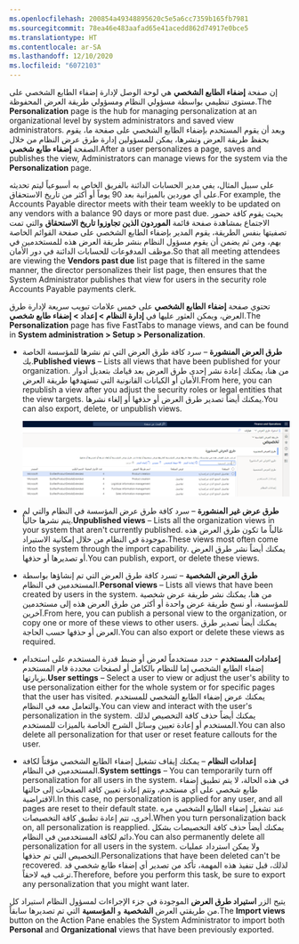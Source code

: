 ```yaml
---
ms.openlocfilehash: 200854a49348895620c5e5a6cc7359b165fb7981
ms.sourcegitcommit: 78ea46e483aafad65e41acedd862d74917e0bce5
ms.translationtype: HT
ms.contentlocale: ar-SA
ms.lasthandoff: 12/10/2020
ms.locfileid: "6072103"
---
```

<span data-ttu-id="490e3-101">إن صفحة **إضفاء الطابع الشخصي** هي لوحة الوصل لإدارة إضفاء الطابع الشخصي على مستوى تنظيمي بواسطة مسؤولي النظام ومسؤولي طريقة العرض المحفوظة.</span><span class="sxs-lookup"><span data-stu-id="490e3-101">The **Personalization** page is the hub for managing personalization at an organizational level by system administrators and saved view administrators.</span></span> <span data-ttu-id="490e3-102">وبعد أن يقوم المستخدم بإضفاء الطابع الشخصي على صفحة ما، يقوم بحفظ طريقة العرض ونشرها، يمكن للمسؤولين إدارة طرق عرض النظام من خلال الصفحة **إضفاء طابع شخصي**.</span><span class="sxs-lookup"><span data-stu-id="490e3-102">After a user personalizes a page, saves and publishes the view, Administrators can manage views for the system via the **Personalization** page.</span></span> 

<span data-ttu-id="490e3-103">على سبيل المثال، يفي مدير الحسابات الدائنة بالفريق الخاص به أسبوعياً ليتم تحديثه على أي موردين بالميزانية بعد 90 يوماً أو أكثر من تاريخ الاستحقاق.</span><span class="sxs-lookup"><span data-stu-id="490e3-103">For example, the Accounts Payable director meets with their team weekly to be updated on any vendors with a balance 90 days or more past due.</span></span> <span data-ttu-id="490e3-104">بحيث يقوم كافة حضور الاجتماع بمشاهدة صفحة قائمة **الموردون الذين تجاوزوا تاريخ الاستحقاق** والتي تمت تصفيتها بنفس الطريقة، يقوم المدير بإضفاء الطابع الشخصي على صفحة القوائم الخاصة بهم، ومن ثم يضمن أن يقوم مسؤول النظام بنشر طريقة العرض هذه للمستخدمين في موظف المدفوعات للحسابات الدائنة في دور الأمان.</span><span class="sxs-lookup"><span data-stu-id="490e3-104">So that all meeting attendees are viewing the **Vendors past due** list page that is filtered in the same manner, the director personalizes their list page, then ensures that the System Administrator publishes that view for users in the security role Accounts Payable payments clerk.</span></span> 

<span data-ttu-id="490e3-105">تحتوي صفحة **إضفاء الطابع الشخصي** على خمس علامات تبويب سريعة لإدارة طرق العرض، ويمكن العثور عليها في **إدارة النظام > إعداد > إضفاء طابع شخصي**.</span><span class="sxs-lookup"><span data-stu-id="490e3-105">The **Personalization** page has five FastTabs to manage views, and can be found in **System administration > Setup > Personalization**.</span></span>

- <span data-ttu-id="490e3-106">**طرق العرض المنشورة** – سرد كافة طرق العرض التي تم نشرها للمؤسسة الخاصة بك.</span><span class="sxs-lookup"><span data-stu-id="490e3-106">**Published views** – Lists all views that have been published for your organization.</span></span> <span data-ttu-id="490e3-107">من هنا، يمكنك إعادة نشر إحدى طرق العرض بعد قيامك بتعديل أدوار الأمان أو الكيانات القانونية التي تستهدفها طريقة العرض.</span><span class="sxs-lookup"><span data-stu-id="490e3-107">From here, you can republish a view after you adjust the security roles or legal entities that the view targets.</span></span> <span data-ttu-id="490e3-108">يمكنك أيضاً تصدير طرق العرض أو حذفها أو إلغاء نشرها.</span><span class="sxs-lookup"><span data-stu-id="490e3-108">You can also export, delete, or unpublish views.</span></span> 

    ![لقطة شاشة لصفحة إضفاء الطابع الشخصي التي تعرض علامة التبويب السريعة طرق العرض المنشورة.](../media/personalization-ss.png)

- <span data-ttu-id="490e3-110">**طرق عرض غير المنشورة** – سرد كافة طرق عرض المؤسسة في النظام والتي لم يتم نشرها حالياً.</span><span class="sxs-lookup"><span data-stu-id="490e3-110">**Unpublished views** – Lists all the organization views in your system that aren't currently published.</span></span> <span data-ttu-id="490e3-111">غالباً ما تكون طرق العرض هذه موجودة في النظام من خلال إمكانية الاستيراد.</span><span class="sxs-lookup"><span data-stu-id="490e3-111">These views most often come into the system through the import capability.</span></span> <span data-ttu-id="490e3-112">يمكنك أيضاً نشر طرق العرض أو تصديرها أو حذفها.</span><span class="sxs-lookup"><span data-stu-id="490e3-112">You can publish, export, or delete these views.</span></span> 

- <span data-ttu-id="490e3-113">**طرق العرض الشخصية** – تسرد كافة طرق العرض التي تم إنشاؤها بواسطة المستخدمين في النظام.</span><span class="sxs-lookup"><span data-stu-id="490e3-113">**Personal views** – Lists all views that have been created by users in the system.</span></span> <span data-ttu-id="490e3-114">من هنا، يمكنك نشر طريقة عرض شخصية للمؤسسة، أو نسخ طريقة عرض واحدة أو أكثر من طرق العرض هذه إلى مستخدمين آخرين.</span><span class="sxs-lookup"><span data-stu-id="490e3-114">From here, you can publish a personal view to the organization, or copy one or more of these views to other users.</span></span> <span data-ttu-id="490e3-115">يمكنك أيضاً تصدير طرق العرض أو حذفها حسب الحاجة.</span><span class="sxs-lookup"><span data-stu-id="490e3-115">You can also export or delete these views as required.</span></span>

- <span data-ttu-id="490e3-116">**إعدادات المستخدم** - حدد مستخدماً لعرض أو ضبط قدرة المستخدم على استخدام إضفاء الطابع الشخصي إما للنظام بالكامل أو لصفحات محددة قام المستخدم بزيارتها.</span><span class="sxs-lookup"><span data-stu-id="490e3-116">**User settings** – Select a user to view or adjust the user's ability to use personalization either for the whole system or for specific pages that the user has visited.</span></span> <span data-ttu-id="490e3-117">يمكنك عرض إضفاء الطابع الشخصي للمستخدم والتعامل معه في النظام.</span><span class="sxs-lookup"><span data-stu-id="490e3-117">You can view and interact with the user's personalization in the system.</span></span> <span data-ttu-id="490e3-118">يمكنك أيضاً حذف كافة التخصيص لذلك المستخدم أو إعادة تعيين وسائل الشرح الخاصة بالميزات للمستخدم.</span><span class="sxs-lookup"><span data-stu-id="490e3-118">You can also delete all personalization for that user or reset feature callouts for the user.</span></span> 

- <span data-ttu-id="490e3-119">**إعدادات النظام** – يمكنك إيقاف تشغيل إضفاء الطابع الشخصي مؤقتاً لكافة المستخدمين في النظام.</span><span class="sxs-lookup"><span data-stu-id="490e3-119">**System settings** – You can temporarily turn off personalization for all users in the system.</span></span> <span data-ttu-id="490e3-120">في هذه الحالة، لا يتم تطبيق إضفاء طابع شخصي على أي مستخدم، وتتم إعادة تعيين كافة الصفحات إلى حالتها الافتراضية.</span><span class="sxs-lookup"><span data-stu-id="490e3-120">In this case, no personalization is applied for any user, and all pages are reset to their default state.</span></span> <span data-ttu-id="490e3-121">عند تشغيل إضفاء الطابع الشخصي مره أخرى، تتم إعادة تطبيق كافة التخصيصات.</span><span class="sxs-lookup"><span data-stu-id="490e3-121">When you turn personalization back on, all personalization is reapplied.</span></span> <span data-ttu-id="490e3-122">يمكنك أيضاً حذف كافة التخصيصات بشكل دائم لكافة المستخدمين في النظام.</span><span class="sxs-lookup"><span data-stu-id="490e3-122">You can also permanently delete all personalization for all users in the system.</span></span> <span data-ttu-id="490e3-123">ولا يمكن استرداد عمليات التخصيص التي تم حذفها.</span><span class="sxs-lookup"><span data-stu-id="490e3-123">Personalizations that have been deleted can't be recovered.</span></span> <span data-ttu-id="490e3-124">لذلك، قبل تنفيذ هذه المهمة، تأكد من تصدير أي إضفاء طابع شخصي قد ترغب فيه لاحقاً.</span><span class="sxs-lookup"><span data-stu-id="490e3-124">Therefore, before you perform this task, be sure to export any personalization that you might want later.</span></span>
 
 
<span data-ttu-id="490e3-125">يتيح الزر **استيراد طرق العرض** الموجودة في جزء الإجراءات لمسؤول النظام استيراد كل من طريقتي العرض **الشخصية** و **المؤسسية** التي تم تصديرها سابقاً.</span><span class="sxs-lookup"><span data-stu-id="490e3-125">The **Import views** button on the Action Pane enables the System Administrator to import both **Personal** and **Organizational** views that have been previously exported.</span></span>





 
    

